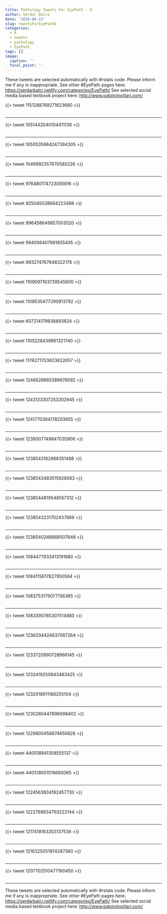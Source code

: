 ```yaml
---
title: Pathology Tweets For EyePath - 8
author: Serdar Balci
date: '2020-04-13'
slug: tweetsForEyePath8
categories:
  - R
  - tweets
  - pathology
  - EyePath
tags: []
image:
  caption: ''
  focal_point: ''
---
```



These tweets are selected automatically with #rstats code. Please inform me if any is inappropriate.
See other #EyePath pages here: https://serdarbalci.netlify.com/categories/EyePath/ 
See selected social media based textbook project here: http://www.patolojinotlari.com/

{{< tweet 1151288769271623680 >}}
<br>
<br>
<hr>
{{< tweet 1051442040104411136 >}}
<br>
<br>
<hr>
{{< tweet 1050535984247394305 >}}
<br>
<br>
<hr>
{{< tweet 1049992357670580226 >}}
<br>
<br>
<hr>
{{< tweet 976480174723055616 >}}
<br>
<br>
<hr>
{{< tweet 925045538684223488 >}}
<br>
<br>
<hr>
{{< tweet 996458649857003520 >}}
<br>
<br>
<hr>
{{< tweet 994006407681855495 >}}
<br>
<br>
<hr>
{{< tweet 993274767846322176 >}}
<br>
<br>
<hr>
{{< tweet 1109097163739545600 >}}
<br>
<br>
<hr>
{{< tweet 1108535477290913792 >}}
<br>
<br>
<hr>
{{< tweet 607214179938893824 >}}
<br>
<br>
<hr>
{{< tweet 1105228439861321740 >}}
<br>
<br>
<hr>
{{< tweet 1176271703623622657 >}}
<br>
<br>
<hr>
{{< tweet 1246626665389678592 >}}
<br>
<br>
<hr>
{{< tweet 1243123307253202945 >}}
<br>
<br>
<hr>
{{< tweet 1241770394178203655 >}}
<br>
<br>
<hr>
{{< tweet 1239007749847035906 >}}
<br>
<br>
<hr>
{{< tweet 1238543162668351488 >}}
<br>
<br>
<hr>
{{< tweet 1238543483515928583 >}}
<br>
<br>
<hr>
{{< tweet 1238544819548557312 >}}
<br>
<br>
<hr>
{{< tweet 1238543231702437889 >}}
<br>
<br>
<hr>
{{< tweet 1238540248868507648 >}}
<br>
<br>
<hr>
{{< tweet 1084477933413191680 >}}
<br>
<br>
<hr>
{{< tweet 1084115617827950594 >}}
<br>
<br>
<hr>
{{< tweet 1083753179077136385 >}}
<br>
<br>
<hr>
{{< tweet 1083390765307514880 >}}
<br>
<br>
<hr>
{{< tweet 1236334424637067264 >}}
<br>
<br>
<hr>
{{< tweet 1233720990728966145 >}}
<br>
<br>
<hr>
{{< tweet 1232419250943463425 >}}
<br>
<br>
<hr>
{{< tweet 1232016911166255104 >}}
<br>
<br>
<hr>
{{< tweet 1230280447696998402 >}}
<br>
<br>
<hr>
{{< tweet 1229800458874650626 >}}
<br>
<br>
<hr>
{{< tweet 440518941358555137 >}}
<br>
<br>
<hr>
{{< tweet 440518501518680065 >}}
<br>
<br>
<hr>
{{< tweet 1224563834192457730 >}}
<br>
<br>
<hr>
{{< tweet 1222768634793222144 >}}
<br>
<br>
<hr>
{{< tweet 1217418163203137536 >}}
<br>
<br>
<hr>
{{< tweet 1216325051974287360 >}}
<br>
<br>
<hr>
{{< tweet 1207702510477160450 >}}
<br>
<br>
<hr>


These tweets are selected automatically with #rstats code. Please inform me if any is inappropriate.
See other #EyePath pages here: https://serdarbalci.netlify.com/categories/EyePath/ 
See selected social media based textbook project here: http://www.patolojinotlari.com/
